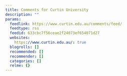 ```yaml
---
title: Comments for Curtin University
description: ""
params:
  feedlink: https://www.curtin.edu.au/comments/feed/
  feedtype: rss
  feedid: 633cbc7f56ceae2f24073ef654071d27
  websites:
    https://www.curtin.edu.au/: true
  blogrolls: []
  recommended: []
  recommender: []
  categories: []
  relme: {}
---
```

